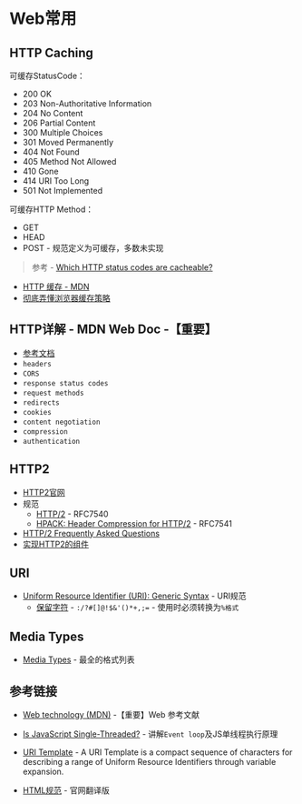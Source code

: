 # Web常用

## HTTP Caching

可缓存StatusCode：
* 200 OK
* 203 Non-Authoritative Information
* 204 No Content
* 206 Partial Content
* 300 Multiple Choices
* 301 Moved Permanently
* 404 Not Found
* 405 Method Not Allowed
* 410 Gone
* 414 URI Too Long
* 501 Not Implemented

可缓存HTTP Method：
* GET
* HEAD
* POST - 规范定义为可缓存，多数未实现

> 参考 - [Which HTTP status codes are cacheable?](https://cassiomolin.com/2016/09/09/which-http-status-codes-are-cacheable/)

* [HTTP 缓存 - MDN](https://developer.mozilla.org/zh-CN/docs/Web/HTTP/Caching)
* [彻底弄懂浏览器缓存策略](https://www.jiqizhixin.com/articles/2020-07-24-12)

## HTTP详解 - MDN Web Doc -【重要】

* [参考文档](https://developer.mozilla.org/zh-CN/docs/Web/HTTP)
* `headers`
* `CORS`
* `response status codes`
* `request methods`
* `redirects`
* `cookies`
* `content negotiation`
* `compression`
* `authentication`


## HTTP2

* [HTTP2官网](https://http2.github.io/)
* 规范
  * [HTTP/2](https://httpwg.org/specs/rfc7540.html) - RFC7540
  * [HPACK: Header Compression for HTTP/2](https://httpwg.org/specs/rfc7541.html) - RFC7541
* [HTTP/2 Frequently Asked Questions](https://http2.github.io/faq/)
* [实现HTTP2的组件](https://github.com/httpwg/http2-spec/wiki/Implementations)


## URI

* [Uniform Resource Identifier (URI): Generic Syntax](https://datatracker.ietf.org/doc/html/rfc3986#section-2.2) - URI规范
  * [保留字符](https://datatracker.ietf.org/doc/html/rfc3986#section-2.2) - `:/?#[]@!$&'()*+,;=` - 使用时必须转换为`%格式`

## Media Types

* [Media Types](https://www.iana.org/assignments/media-types/media-types.xhtml) - 最全的格式列表

## 参考链接

* [Web technology (MDN)](https://developer.mozilla.org/en-US/docs/Web) -【重要】Web 参考文献

* [Is JavaScript Single-Threaded?](https://www.red-gate.com/simple-talk/dotnet/asp-net/javascript-single-threaded/) - 讲解`Event loop`及JS单线程执行原理

* [URI Template](https://tools.ietf.org/html/rfc6570) - A URI Template is a compact sequence of characters for describing
a range of Uniform Resource Identifiers through variable expansion.

* [HTML规范](https://whatwg-cn.github.io/html/) - 官网翻译版